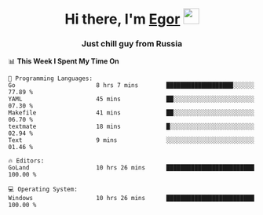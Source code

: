 
<h1 align="center">Hi there, I'm <a href="https://daniilshat.ru/" target="_blank">Egor</a> 
<img src="https://github.com/blackcater/blackcater/raw/main/images/Hi.gif" height="32"/></h1>
<h3 align="center">Just chill guy from Russia</h3>

<!--START_SECTION:waka-->
📊 **This Week I Spent My Time On** 

```text
💬 Programming Languages: 
Go                       8 hrs 7 mins        ███████████████████░░░░░░   77.89 % 
YAML                     45 mins             ██░░░░░░░░░░░░░░░░░░░░░░░   07.30 % 
Makefile                 41 mins             ██░░░░░░░░░░░░░░░░░░░░░░░   06.70 % 
textmate                 18 mins             █░░░░░░░░░░░░░░░░░░░░░░░░   02.94 % 
Text                     9 mins              ░░░░░░░░░░░░░░░░░░░░░░░░░   01.46 % 

🔥 Editors: 
GoLand                   10 hrs 26 mins      █████████████████████████   100.00 % 

💻 Operating System: 
Windows                  10 hrs 26 mins      █████████████████████████   100.00 % 
```


<!--END_SECTION:waka-->
